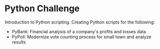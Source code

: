 # Python Challenge

Introduction to Python scripting. Creating Python scripts for the following:

* PyBank: Financial analysis of a company's profits and losses data
* PyPoll: Modernize vote counting process for small town and analyze results
